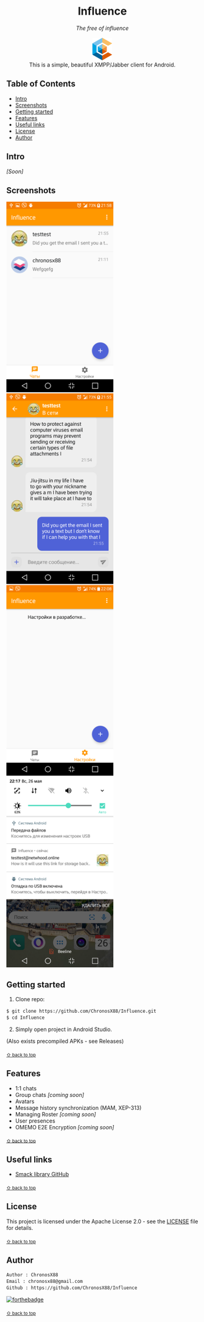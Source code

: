 <p align="center">
	<h1 align="center">Influence</h1>
	<p align="center">
	<i>The free of influence</i> <br><br>
	<img src="resources/icon.svg" alt="" height="59" width=""><br>
	This is a simple, beautiful XMPP/Jabber client for Android.
  </p>
 </p>

<!-- Used for the "back to top" links within the document -->
<div id="contents"></div>

## Table of Contents

- [Intro](#intro)
- [Screenshots](#screenshots)
- [Getting started](#getting-started)
- [Features](#features)
- [Useful links](#useful-links)
- [License](#license)
- [Author](#author)

## Intro
*[Soon]*

## Screenshots
<img src="resources/Screenshot1.png" alt="" height="500" width=""> <img src="resources/Screenshot2.png" alt="" height="500" width=""> <img src="resources/Screenshot3.png" alt="" height="500" width=""> <img src="resources/Screenshot4.png" alt="" height="500" width="">

## Getting started
1. Clone repo:
```bash
$ git clone https://github.com/ChronosX88/Influence.git
$ cd Influence
```
2. Simply open project in Android Studio.

(Also exists precompiled APKs - see Releases)

<sub>[⇧ back to top](#contents)</sub>

## Features
- 1:1 chats
- Group chats *[coming soon]*
- Avatars
- Message history synchronization (MAM, XEP-313)
- Managing Roster *[coming soon]*
- User presences
- OMEMO E2E Encryption *[coming soon]*

<sub>[⇧ back to top](#contents)</sub>

## Useful links

- [Smack library GitHub](https://github.com/igniterealtime/Smack)

<sub>[⇧ back to top](#contents)</sub>

## License

This project is licensed under the Apache License 2.0 - see the [LICENSE](LICENSE) file for details.

<sub>[⇧ back to top](#contents)</sub>

## Author

```txt
Author : ChronosX88
Email : chronosx88@gmail.com
Github : https://github.com/ChronosX88/Influence
```

[![forthebadge](https://forthebadge.com/images/badges/built-with-love.svg)](https://forthebadge.com)

<sub>[⇧ back to top](#contents)</sub>
